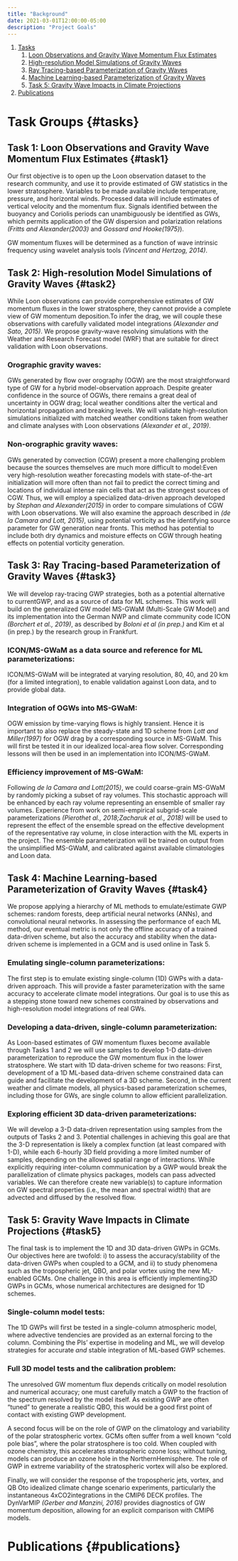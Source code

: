 ```yaml
---
title: "Background"
date: 2021-03-01T12:00:00-05:00
description: "Project Goals"
---
```

1. [Tasks](#tasks)
    1. [Loon Observations and Gravity Wave Momentum Flux Estimates](#task1)
    2. [High-resolution Model Simulations of Gravity Waves](#task2)
    3. [Ray Tracing-based Parameterization of Gravity Waves](#task3)
    4. [Machine Learning-based Parameterization of Gravity Waves](#task4)
    5. [Task 5: Gravity  Wave  Impacts  in  Climate  Projections](#task5)
2. [Publications](#publications)


# Task Groups {#tasks}
## Task 1:  Loon Observations and Gravity Wave Momentum Flux Estimates {#task1}
Our first objective is to open up the Loon observation dataset to the research community, and use it to provide estimated of GW statistics in the lower stratosphere.  Variables to be made available include temperature, pressure, and horizontal winds.  Processed data will include  estimates  of  vertical  velocity  and  the  momentum  flux. Signals identified between the buoyancy and Coriolis periods can unambiguously be  identified  as  GWs,  which  permits  application  of  the  GW  dispersion  and  polarization relations *(Fritts and Alexander(2003)* and *Gossard and Hooke(1975)*).

GW momentum fluxes will be determined as a function of wave intrinsic frequency using wavelet  analysis  tools  *(Vincent  and  Hertzog,  2014)*.

## Task 2:  High-resolution Model Simulations of Gravity Waves {#task2}
While Loon observations can provide comprehensive estimates of GW momentum fluxes in the lower stratosphere, they cannot provide a complete view of GW momentum deposition.To infer the drag,  we will couple these observations with carefully validated model integrations *(Alexander and Sato, 2015)*.  We propose gravity-wave resolving simulations with the Weather and Research Forecast model (WRF) that are suitable for direct validation with Loon observations.

### Orographic  gravity  waves:
GWs  generated  by  flow  over  orography  (OGW)  are  the most straightforward type of GW for a hybrid model-observation approach.  Despite greater confidence in the source of OGWs, there remains a great deal of uncertainty in OGW drag; local weather conditions alter the vertical and horizontal propagation and breaking levels. We  will  validate  high-resolution  simulations  initialized  with  matched  weather  conditions taken from weather and climate analyses with Loon observations *(Alexander et al., 2019)*.

### Non-orographic gravity waves:
GWs generated by convection (CGW) present a more challenging  problem  because  the  sources  themselves  are  much  more  difficult  to  model:Even  very  high-resolution  weather  forecasting  models  with  state-of-the-art  initialization will  more  often  than  not  fail  to  predict  the  correct  timing  and  locations  of  individual intense rain cells that act as the strongest sources of CGW. Thus, we will employ a specialized data-driven approach developed by *Stephan and Alexander(2015)* in order to compare simulations of CGW with Loon observations. We  will  also  examine  the  approach  described  in *(de la Camara and Lott, 2015)*, using potential vorticity as the identifying source parameter for GW generation near fronts. This method has potential to include both dry dynamics and moisture effects on CGW through heating effects on potential vorticity generation.

## Task 3: Ray Tracing-based Parameterization of Gravity Waves {#task3}
We  will  develop  ray-tracing  GWP  strategies,  both  as  a  potential  alternative  to  currentGWP, and as a source of data for ML schemes.  This work will build on the generalized GW model MS-GWaM (Multi-Scale GW Model) and its implementation into the German NWP and climate community code ICON *(Borchert  et  al., 2019)*,  as described by *Boloni et al (in prep.)*  and Kim et al (in prep.)  by the research group in Frankfurt.

### ICON/MS-GWaM as a data source and reference for ML parameterizations:
ICON/MS-GWaM will be integrated at varying resolution, 80, 40, and 20 km (for a limited integration), to enable validation against Loon data, and to provide global data.

### Integration  of  OGWs  into  MS-GWaM:
OGW  emission  by  time-varying  flows  is highly  transient.   Hence  it  is  important  to  also  replace  the  steady-state  and  1D  scheme from *Lott and Miller(1997)* for OGW drag by a corresponding source in MS-GWaM. This will first be tested it in our idealized local-area flow solver.  Corresponding lessons will then be used in an implementation into ICON/MS-GWaM.

### Efficiency improvement of MS-GWaM:
Following *de la Camara and Lott(2015)*, we could coarse-grain MS-GWaM by randomly picking a subset of ray volumes.  This stochastic approach  will  be  enhanced  by  each  ray  volume  representing  an  ensemble  of  smaller  ray volumes.  Experience from work on semi-empirical subgrid-scale parameterizations *(Pierothet al., 2018;Zacharuk et al., 2018)* will be used to represent the effect of the ensemble spread on the effective development of the representative ray volume, in close interaction with the ML experts in the project.  The ensemble parameterization will be trained on output from the unsimplified MS-GWaM, and calibrated against available climatologies and Loon data.

## Task 4: Machine Learning-based Parameterization of Gravity Waves {#task4}
We  propose  applying  a  hierarchy  of  ML  methods  to  emulate/estimate GWP schemes:  random forests,  deep  artificial  neural  networks  (ANNs),  and  convolutional  neural  networks.   In assessing the performance of each ML method, our eventual metric is not only the offline accuracy  of  a  trained  data-driven  scheme,  but  also  the  accuracy  and  stability  when  the data-driven scheme is implemented in a GCM and is used online in Task 5.

### Emulating  single-column  parameterizations:
The  first  step  is  to  emulate  existing single-column (1D) GWPs with a data-driven approach.  This will provide a faster parameterization with  the  same  accuracy to accelerate climate model integrations.  Our goal is to use this as a stepping stone toward new schemes constrained by observations and high-resolution model integrations of real GWs.

### Developing  a  data-driven,  single-column  parameterization:
As  Loon-based  estimates of GW momentum fluxes become available through Tasks 1 and 2 we will use samples to develop 1-D data-driven parameterization to reproduce the GW momentum flux in the lower stratosphere.  We start with 1D data-driven scheme for two reasons:  First,  development of a 1D ML-based data-driven scheme constrained data can guide and facilitate the development of a 3D scheme.  Second, in the current weather and climate models, all physics-based parameterization schemes, including those for GWs, are single column to allow efficient parallelization.

### Exploring efficient 3D data-driven parameterizations:
We will develop a 3-D data-driven representation using samples from the outputs of Tasks 2 and 3. Potential challenges in achieving this goal are that the 3-D representation is likely a complex function (at least compared with 1-D), while each 6-hourly 3D field providing a more limited number of samples, depending on the allowed spatial range of interactions.  While explicitly requiring inter-column communication by a GWP would break the parallelization of climate physics packages, models can pass advected variables.  We can therefore create new  variable(s)  to  capture  information  on  GW  spectral  properties  (i.e.,  the  mean  and spectral width) that are advected and diffused by the resolved flow.

## Task 5: Gravity  Wave  Impacts  in  Climate  Projections {#task5}
The final task is to implement the 1D and 3D data-driven GWPs in GCMs.  Our objectives here are twofold:  i) to assess the accuracy/stability of the data-driven GWPs when coupled to a GCM, and ii) to study phenomena such as the tropospheric jet, QBO, and polar vortex using the new ML-enabled GCMs.  One challenge in this area is efficiently implementing3D GWPs in GCMs, whose numerical architectures are designed for 1D schemes.

### Single-column model tests:
The 1D GWPs will first be tested in a single-column atmospheric  model,  where  advective  tendencies  are  provided  as  an  external  forcing  to  the column.  Combining the PIs’ expertise in modeling and ML, we will develop strategies for accurate *and* stable integration of ML-based GWP schemes.

### Full 3D model tests and the calibration problem:
The unresolved GW momentum flux  depends  critically  on  model  resolution  and  numerical  accuracy;  one  must  carefully match a GWP to the fraction of the spectrum resolved by the model itself.  As existing GWP  are  often  “tuned”  to  generate  a  realistic  QBO,  this  would  be  a  good  first  point of  contact  with  existing  GWP  development.

A  second  focus  will  be  on  the  role  of  GWP  on  the  climatology  and  variability  of  the polar stratospheric vortex.  GCMs often suffer from a well known “cold pole bias”, where the  polar  stratosphere  is  too  cold.   When  coupled  with  ozone  chemistry,  this  accelerates stratospheric ozone loss; without tuning, models can produce an ozone hole in the NorthernHemisphere. The role of GWP in extreme variability of the stratospheric vortex will also be explored.

Finally, we will consider the response of the tropospheric jets, vortex, and QB Oto  idealized  climate  change  scenario  experiments,  particularly  the  instantaneous  4xCO2integrations in the CMIP6 DECK profiles.  The DynVarMIP *(Gerber and Manzini, 2016)* provides diagnostics of GW momentum deposition, allowing for an explicit comparison with CMIP6 models.

# Publications {#publications}
